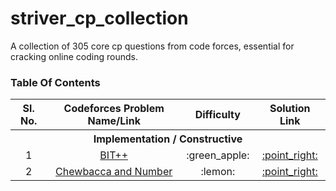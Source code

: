 # striver_cp_collection
A collection of 305 core cp questions from code forces, essential for cracking online coding rounds.

### Table Of Contents
<table>
  <tr>
    <th>Sl. No.</th>
    <th>Codeforces Problem Name/Link</th>
    <th>Difficulty</th>
    <th>Solution Link</th>
  </tr>
  <tr><th colspan="4">Implementation / Constructive</th></tr>
  <tr align="center">
    <td>1</td>
    <td><a href="https://codeforces.com/problemset/problem/282/A">BIT++</a></td>
    <td>:green_apple:</td>
    <td><a href="Implementation%20&%20Constructive/bitplusplus.py">:point_right:</a></td>
  </tr>
  <tr align="center">
    <td>2</td>
    <td><a href="https://codeforces.com/contest/514/problem/A">Chewbaсca and Number</a></td>
    <td>:lemon:</td>
    <td><a href="Implementation%20&%20Constructive/chewandnum.py">:point_right:</a></td>
  </tr>
</table>
